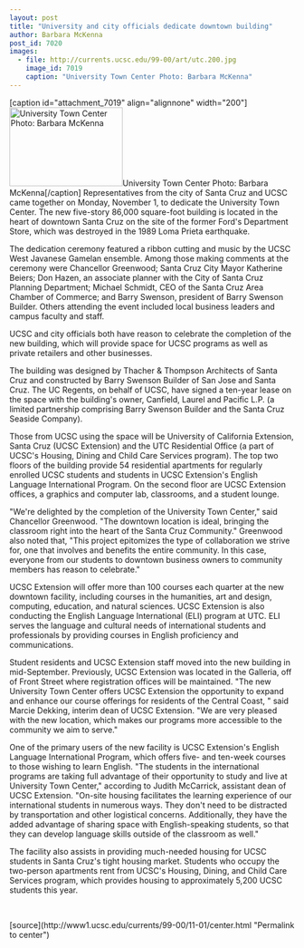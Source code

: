 ```yaml
---
layout: post
title: "University and city officials dedicate downtown building"
author: Barbara McKenna
post_id: 7020
images:
  - file: http://currents.ucsc.edu/99-00/art/utc.200.jpg
    image_id: 7019
    caption: "University Town Center Photo: Barbara McKenna"
---
```


[caption id="attachment_7019" align="alignnone" width="200"]<a href="http://localhost/mysite/wp-content/uploads/1999/11/utc.200.jpg"><img class="size-full wp-image-7019" src="http://localhost/mysite/wp-content/uploads/1999/11/utc.200.jpg" alt="University Town Center Photo: Barbara McKenna" width="200" height="139" /></a>University Town Center Photo: Barbara McKenna[/caption]
Representatives from the city of Santa Cruz and UCSC came together on Monday, November 1, to dedicate the University Town Center. The new five-story 86,000 square-foot building is located in the heart of downtown Santa Cruz on the site of the former Ford's Department Store, which was destroyed in the 1989 Loma Prieta earthquake.
<p>
  The dedication ceremony featured a ribbon cutting and music by the UCSC West Javanese Gamelan ensemble. Among those making comments at the ceremony were Chancellor Greenwood; Santa Cruz City Mayor Katherine Beiers; Don Hazen, an associate planner with the City of Santa Cruz Planning Department; Michael Schmidt, CEO of the Santa Cruz Area Chamber of Commerce; and Barry Swenson, president of Barry Swenson Builder. Others attending the event included local business leaders and campus faculty and staff.
</p>
<p>
  UCSC and city officials both have reason to celebrate the completion of the new building, which will provide space for UCSC programs as well as private retailers and other businesses.
</p>
<p>
  The building was designed by Thacher &amp; Thompson Architects of Santa Cruz and constructed by Barry Swenson Builder of San Jose and Santa Cruz. The UC Regents, on behalf of UCSC, have signed a ten-year lease on the space with the building's owner, Canfield, Laurel and Pacific L.P. (a limited partnership comprising Barry Swenson Builder and the Santa Cruz Seaside Company).
</p>
<p>
  Those from UCSC using the space will be University of California Extension, Santa Cruz (UCSC Extension) and the UTC Residential Office (a part of UCSC's Housing, Dining and Child Care Services program). The top two floors of the building provide 54 residential apartments for regularly enrolled UCSC students and students in UCSC Extension's English Language International Program. On the second floor are UCSC Extension offices, a graphics and computer lab, classrooms, and a student lounge.
</p>
<p>
  "We're delighted by the completion of the University Town Center," said Chancellor Greenwood. "The downtown location is ideal, bringing the classroom right into the heart of the Santa Cruz Community." Greenwood also noted that, "This project epitomizes the type of collaboration we strive for, one that involves and benefits the entire community. In this case, everyone from our students to downtown business owners to community members has reason to celebrate."
</p>
<p>
  UCSC Extension will offer more than 100 courses each quarter at the new downtown facility, including courses in the humanities, art and design, computing, education, and natural sciences. UCSC Extension is also conducting the English Language International (ELI) program at UTC. ELI serves the language and cultural needs of international students and professionals by providing courses in English proficiency and communications.
</p>
<p>
  Student residents and UCSC Extension staff moved into the new building in mid-September. Previously, UCSC Extension was located in the Galleria, off of Front Street where registration offices will be maintained. "The new University Town Center offers UCSC Extension the opportunity to expand and enhance our course offerings for residents of the Central Coast, " said Marcie Dekking, interim dean of UCSC Extension. "We are very pleased with the new location, which makes our programs more accessible to the community we aim to serve."
</p>
<p>
  One of the primary users of the new facility is UCSC Extension's English Language International Program, which offers five- and ten-week courses to those wishing to learn English. "The students in the international programs are taking full advantage of their opportunity to study and live at University Town Center," according to Judith McCarrick, assistant dean of UCSC Extension. "On-site housing facilitates the learning experience of our international students in numerous ways. They don't need to be distracted by transportation and other logistical concerns. Additionally, they have the added advantage of sharing space with English-speaking students, so that they can develop language skills outside of the classroom as well."
</p>
<p>
  The facility also assists in providing much-needed housing for UCSC students in Santa Cruz's tight housing market. Students who occupy the two-person apartments rent from UCSC's Housing, Dining, and Child Care Services program, which provides housing to approximately 5,200 UCSC students this year.
</p>
<p>
  <br>

</p>
[source](http://www1.ucsc.edu/currents/99-00/11-01/center.html "Permalink to center")
